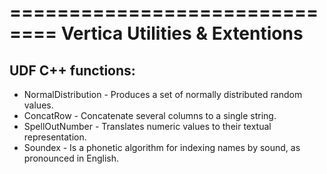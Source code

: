 ==============================
Vertica Utilities & Extentions
==============================

UDF C++ functions:
------------------
  * NormalDistribution       - Produces a set of normally distributed random values.
  * ConcatRow                - Concatenate several columns to a single string.
  * SpellOutNumber           - Translates numeric values to their textual representation.
  * Soundex                  - Is a phonetic algorithm for indexing names by sound, as pronounced in English.
